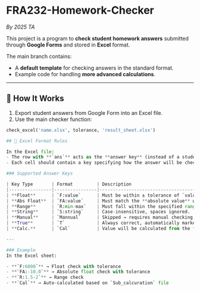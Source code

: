 # FRA232-Homework-Checker
_By 2025 TA_

This project is a program to **check student homework answers** submitted through **Google Forms** and stored in **Excel** format.

The main branch contains:
- A **default template** for checking answers in the standard format.
- Example code for handling **more advanced calculations**.

---

## 🔧 How It Works
1. Export student answers from Google Form into an Excel file.
2. Use the main checker function:

```python
check_excel('name.xlsx', tolerance, 'result_sheet.xlsx')

## 📑 Excel Format Rules

In the Excel file:
- The row with **`ans`** acts as the **answer key** (instead of a student ID).
- Each cell should contain a key specifying how the answer will be checked.

### Supported Answer Keys

| Key Type       | Format         | Description                                                                 | Example Input | Example Student Answer | Result |
|----------------|----------------|-----------------------------------------------------------------------------|---------------|-------------------------|--------|
| **Float**      | `F:value`      | Must be within ± tolerance of `value`.                                      | `F:0.01`      | `0.011` (tol=0.01)      | ✅ Correct |
| **Abs Float**  | `FA:value`     | Must match the **absolute value** within ± tolerance.                       | `FA:-10.0`    | `10.05` (tol=0.1)       | ✅ Correct |
| **Range**      | `R:min-max`    | Must fall within the specified range.                                       | `R:0-1`       | `0.85`                  | ✅ Correct |
| **String**     | `S:string`     | Case-insensitive, spaces ignored.                                           | `S:Hello`     | ` hello `               | ✅ Correct |
| **Manual**     | `Mannual`      | Skipped → requires manual checking.                                         | `Mannual`     | *(any value)*          | 🔍 Manual |
| **True**       | `T`            | Always correct, automatically marked True.                                  | `T`           | *(any value)*          | ✅ Correct |
| **Calc.**      | `Cal`          | Value will be calculated from the **Sub_calcuration** file.                 | `Cal`         | *(auto generated)*      | ⚙️ Calculated |

---

### Example  
In the Excel sheet:

- **`F:6000`** → Float check with tolerance  
- **`FA:-10.0`** → Absolute float check with tolerance  
- **`R:1.5-2`** → Range check  
- **`Cal`** → Auto-calculated based on `Sub_calcuration` file  
